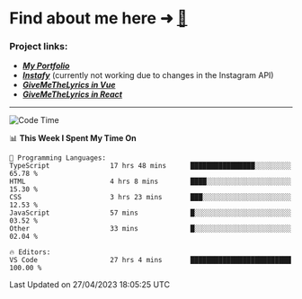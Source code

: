# Find about me here ➜ [🧑](https://pauabella.dev)

### Project links:
- ***[My Portfolio](https://pauabella.dev)***
- ***[Instafy](https://instafy.me)*** (currently not working due to changes in the Instagram API)
- ***[GiveMeTheLyrics in Vue](https://lyrics.pauabella.dev)***
- ***[GiveMeTheLyrics in React](https://pauabella.dev/GiveMeTheLyrics)***

---
<!--START_SECTION:waka-->
![Code Time](http://img.shields.io/badge/Code%20Time-2%2C120%20hrs%2039%20mins-blue)

📊 **This Week I Spent My Time On** 

```text
💬 Programming Languages: 
TypeScript               17 hrs 48 mins      ████████████████░░░░░░░░░   65.78 % 
HTML                     4 hrs 8 mins        ████░░░░░░░░░░░░░░░░░░░░░   15.30 % 
CSS                      3 hrs 23 mins       ███░░░░░░░░░░░░░░░░░░░░░░   12.53 % 
JavaScript               57 mins             █░░░░░░░░░░░░░░░░░░░░░░░░   03.52 % 
Other                    33 mins             █░░░░░░░░░░░░░░░░░░░░░░░░   02.04 % 

🔥 Editors: 
VS Code                  27 hrs 4 mins       █████████████████████████   100.00 % 
```


 Last Updated on 27/04/2023 18:05:25 UTC
<!--END_SECTION:waka-->
